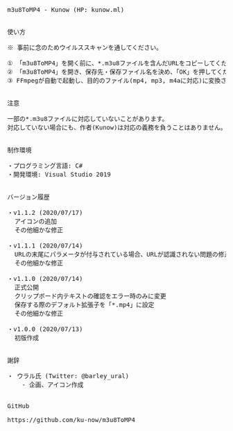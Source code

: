 <pre>

m3u8ToMP4 - Kunow (HP: kunow.ml)


使い方

※ 事前に念のためウイルススキャンを通してください。

① 「m3u8ToMP4」を開く前に、*.m3u8ファイルを含んだURLをコピーしてください。
② 「m3u8ToMP4」を開き、保存先・保存ファイル名を決め、「OK」を押してください。
③ FFmpegが自動で起動し、目的のファイル(mp4, mp3, m4aに対応)に変換されます。


注意

一部の*.m3u8ファイルに対応していないことがあります。
対応していない場合にも、作者(Kunow)は対応の義務を負うことはありません。


制作環境

・プログラミング言語: C#
・開発環境: Visual Studio 2019


バージョン履歴

・v1.1.2 (2020/07/17)
  アイコンの追加
  その他細かな修正

・v1.1.1 (2020/07/14)
  URLの末尾にパラメータが付与されている場合、URLが認識されない問題の修正
  その他細かな修正

・v1.1.0 (2020/07/14)
  正式公開
  クリップボード内テキストの確認をエラー時のみに変更
  保存する際のデフォルト拡張子を「*.mp4」に設定
  その他細かな修正

・v1.0.0 (2020/07/13)
  初版作成


謝辞

・ ウラル氏 (Twitter: @barley_ural)
    - 企画、アイコン作成


GitHub

https://github.com/ku-now/m3u8ToMP4

</pre>
